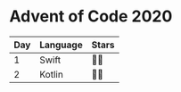 # Advent of Code 2020

| Day   |      Language      |  Stars |
|----------|-------------|------|
| 1 |  Swift | 🌟🌟 |
| 2 |  Kotlin | 🌟🌟 |
